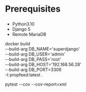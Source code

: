 # Prerequisites
#####
- Python3.10
- Django 5
- Remote MariaDB


docker build \
  --build-arg DB_NAME='superdjango' \
  --build-arg DB_USER='admin' \
  --build-arg DB_PASS='root' \
  --build-arg DB_HOST='192.168.56.28' \
  --build-arg DB_PORT=3306 \
  -t propfeed:latest .

pytest --cov --cov-report=xml

